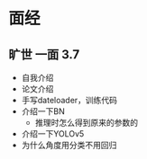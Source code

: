# 面经

## 旷世 一面 3.7

- 自我介绍
- 论文介绍
- 手写dateloader，训练代码
- 介绍一下BN
  - 推理时怎么得到原来的参数的
- 介绍一下YOLOv5
- 为什么角度用分类不用回归
